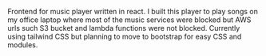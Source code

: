 Frontend for music player written in react.
I built this player to play songs on my office laptop where most of the music services were blocked but AWS urls such S3 bucket and lambda functions were not blocked.
Currently using tailwind CSS but planning to move to bootstrap for easy CSS and modules.
